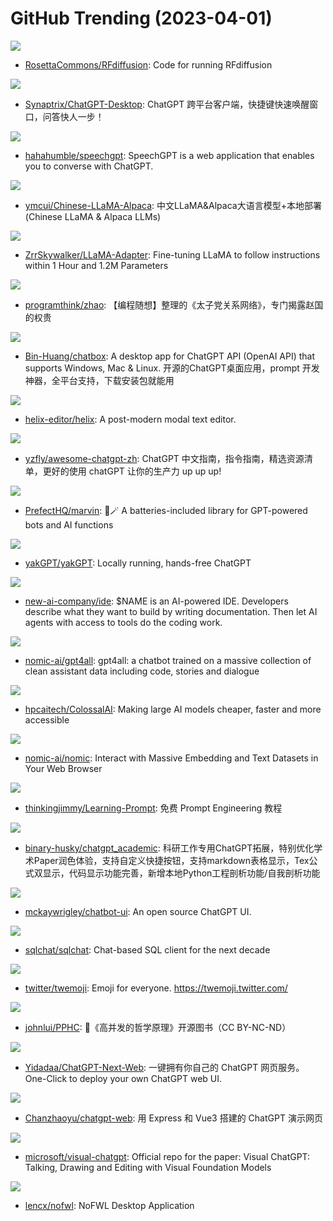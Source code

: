 # GitHub Trending (2023-04-01)

![](https://img.shields.io/badge/Python-New%20103-green?style=flat-square&logo=appveyor)
- [RosettaCommons/RFdiffusion](https://github.com/RosettaCommons/RFdiffusion): Code for running RFdiffusion

![](https://img.shields.io/badge/Vue-New%2063-green?style=flat-square&logo=appveyor)
- [Synaptrix/ChatGPT-Desktop](https://github.com/Synaptrix/ChatGPT-Desktop): ChatGPT 跨平台客户端，快捷键快速唤醒窗口，问答快人一步！

![](https://img.shields.io/badge/TypeScript-New%20150-green?style=flat-square&logo=appveyor)
- [hahahumble/speechgpt](https://github.com/hahahumble/speechgpt): SpeechGPT is a web application that enables you to converse with ChatGPT.

![](https://img.shields.io/badge/Python-New%20290-green?style=flat-square&logo=appveyor)
- [ymcui/Chinese-LLaMA-Alpaca](https://github.com/ymcui/Chinese-LLaMA-Alpaca): 中文LLaMA&Alpaca大语言模型+本地部署 (Chinese LLaMA & Alpaca LLMs)

![](https://img.shields.io/badge/Python-New%20337-green?style=flat-square&logo=appveyor)
- [ZrrSkywalker/LLaMA-Adapter](https://github.com/ZrrSkywalker/LLaMA-Adapter): Fine-tuning LLaMA to follow instructions within 1 Hour and 1.2M Parameters

![](https://img.shields.io/badge/Python-New%2072-green?style=flat-square&logo=appveyor)
- [programthink/zhao](https://github.com/programthink/zhao): 【编程随想】整理的《太子党关系网络》，专门揭露赵国的权贵

![](https://img.shields.io/badge/TypeScript-New%20501-green?style=flat-square&logo=appveyor)
- [Bin-Huang/chatbox](https://github.com/Bin-Huang/chatbox): A desktop app for ChatGPT API (OpenAI API) that supports Windows, Mac & Linux. 开源的ChatGPT桌面应用，prompt 开发神器，全平台支持，下载安装包就能用

![](https://img.shields.io/badge/Rust-New%2099-green?style=flat-square&logo=appveyor)
- [helix-editor/helix](https://github.com/helix-editor/helix): A post-modern modal text editor.

![](https://img.shields.io/badge/none-New%20539-green?style=flat-square&logo=appveyor)
- [yzfly/awesome-chatgpt-zh](https://github.com/yzfly/awesome-chatgpt-zh): ChatGPT 中文指南，指令指南，精选资源清单，更好的使用 chatGPT 让你的生产力 up up up!

![](https://img.shields.io/badge/Python-New%20232-green?style=flat-square&logo=appveyor)
- [PrefectHQ/marvin](https://github.com/PrefectHQ/marvin): 🤖🪄 A batteries-included library for GPT-powered bots and AI functions

![](https://img.shields.io/badge/TypeScript-New%20190-green?style=flat-square&logo=appveyor)
- [yakGPT/yakGPT](https://github.com/yakGPT/yakGPT): Locally running, hands-free ChatGPT

![](https://img.shields.io/badge/Python-New%20145-green?style=flat-square&logo=appveyor)
- [new-ai-company/ide](https://github.com/new-ai-company/ide): $NAME is an AI-powered IDE. Developers describe what they want to build by writing documentation. Then let AI agents with access to tools do the coding work.

![](https://img.shields.io/badge/Python-New%201-green?style=flat-square&logo=appveyor)
- [nomic-ai/gpt4all](https://github.com/nomic-ai/gpt4all): gpt4all: a chatbot trained on a massive collection of clean assistant data including code, stories and dialogue

![](https://img.shields.io/badge/Python-New%201-green?style=flat-square&logo=appveyor)
- [hpcaitech/ColossalAI](https://github.com/hpcaitech/ColossalAI): Making large AI models cheaper, faster and more accessible

![](https://img.shields.io/badge/Python-New%2022-green?style=flat-square&logo=appveyor)
- [nomic-ai/nomic](https://github.com/nomic-ai/nomic): Interact with Massive Embedding and Text Datasets in Your Web Browser

![](https://img.shields.io/badge/CSS-New%20252-green?style=flat-square&logo=appveyor)
- [thinkingjimmy/Learning-Prompt](https://github.com/thinkingjimmy/Learning-Prompt): 免费 Prompt Engineering 教程

![](https://img.shields.io/badge/Python-New%201-green?style=flat-square&logo=appveyor)
- [binary-husky/chatgpt_academic](https://github.com/binary-husky/chatgpt_academic): 科研工作专用ChatGPT拓展，特别优化学术Paper润色体验，支持自定义快捷按钮，支持markdown表格显示，Tex公式双显示，代码显示功能完善，新增本地Python工程剖析功能/自我剖析功能

![](https://img.shields.io/badge/TypeScript-New%20398-green?style=flat-square&logo=appveyor)
- [mckaywrigley/chatbot-ui](https://github.com/mckaywrigley/chatbot-ui): An open source ChatGPT UI.

![](https://img.shields.io/badge/TypeScript-New%2039-green?style=flat-square&logo=appveyor)
- [sqlchat/sqlchat](https://github.com/sqlchat/sqlchat): Chat-based SQL client for the next decade

![](https://img.shields.io/badge/HTML-New%2077-green?style=flat-square&logo=appveyor)
- [twitter/twemoji](https://github.com/twitter/twemoji): Emoji for everyone. https://twemoji.twitter.com/

![](https://img.shields.io/badge/Rust-New%2043-green?style=flat-square&logo=appveyor)
- [johnlui/PPHC](https://github.com/johnlui/PPHC): 📙《高并发的哲学原理》开源图书（CC BY-NC-ND）

![](https://img.shields.io/badge/TypeScript-New%20918-green?style=flat-square&logo=appveyor)
- [Yidadaa/ChatGPT-Next-Web](https://github.com/Yidadaa/ChatGPT-Next-Web): 一键拥有你自己的 ChatGPT 网页服务。 One-Click to deploy your own ChatGPT web UI.

![](https://img.shields.io/badge/Vue-New%20309-green?style=flat-square&logo=appveyor)
- [Chanzhaoyu/chatgpt-web](https://github.com/Chanzhaoyu/chatgpt-web): 用 Express 和 Vue3 搭建的 ChatGPT 演示网页

![](https://img.shields.io/badge/Python-New%20394-green?style=flat-square&logo=appveyor)
- [microsoft/visual-chatgpt](https://github.com/microsoft/visual-chatgpt): Official repo for the paper: Visual ChatGPT: Talking, Drawing and Editing with Visual Foundation Models

![](https://img.shields.io/badge/Rust-New%20107-green?style=flat-square&logo=appveyor)
- [lencx/nofwl](https://github.com/lencx/nofwl): NoFWL Desktop Application

